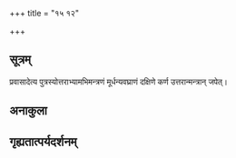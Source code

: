 +++
title = "१५ १२"

+++
## सूत्रम्
प्रवासादेत्य पुत्रस्योत्तराभ्यामभिमन्त्रणं मूर्धन्यवघ्राणं दक्षिणे कर्ण उत्तरान्मन्त्रान् जपेत्।
## अनाकुला

## गृह्यतात्पर्यदर्शनम्

